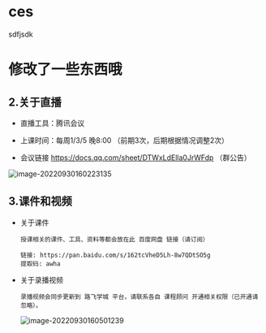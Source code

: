 # ces
sdfjsdk

# 修改了一些东西哦

## 2.关于直播

- 直播工具：腾讯会议

- 上课时间：每周1/3/5 晚8:00 （前期3次，后期根据情况调整2次）

- 会议链接 https://docs.qq.com/sheet/DTWxLdElla0JrWFdp  （群公告）

![image-20220930160223135](https://pic.imgdb.cn/item/65cfd6169f345e8d031a036e.png)

## 3.课件和视频

- 关于课件

  ```
  授课相关的课件、工具、资料等都会放在此 百度网盘 链接（请订阅）
  
  链接: https://pan.baidu.com/s/162tcVheD5Lh-8w7QDtSO5g 
  提取码: awha 
  ```

- 关于录播视频

  ```
  录播视频会同步更新到 路飞学城 平台，请联系各自 课程顾问 开通相关权限（已开通请忽略）。
  
  ```

  ![image-20220930160501239](https://pic.imgdb.cn/item/65cfd7269f345e8d031afe6b.png)
